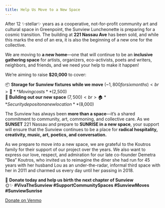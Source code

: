 ```yaml
---
title: Help Us Move to a New Space
---
```


After 12 ✨stellar✨ years as a cooperative, not-for-profit community art and
cultural space in Greenpoint, the Sunview Luncheonette is preparing for a cosmic
transition. The building at **221 Nassau Ave** has been sold, and while this
marks the end of an era, it is also the beginning of a new one for the
collective.

We are moving to **a new home**—one that will continue to be an **inclusive
gathering space** for artists, organizers, eco-activists, poets and writers,
neighbors, and friends, and we need your help to make it happen!

We’re aiming to raise **$20,000** to cover:

📦 **Storage for Sunview fixtures while we move** (~$1,800 for six months)<br>
🚛 **Moving costs** ($2,500)<br>
🔨 **Building out our new space** ($7,500)<br>
🏠 **Security deposit on a new location** ($8,000)

The Sunview has always been **more than a space**—it’s a shared commitment to
community, art, commoning, and collective care. As we **SUNSET** 221 Nassau and
prepare to **SUNRISE in a new space**, your support will ensure that the Sunview
continues to be a place for **radical hospitality, creativity, music, art,
poetics, and conversation.** 

As we prepare to move into a new space, we are grateful to the Koutros family
for their support of our project over the years. We also want to express our
love, respect, and admiration for our late co-founder Demetra “Bea” Koutros, who
invited us to reimagine the diner she had run for 45 years with her husband Lou
as an under-the-radar, informal third space with her in 2011 and charmed us
every day until her passing in 2018.

💛 **Donate today and help us birth the next chapter of Sunview**<br>
🌞✨ **#VivaTheSunview #SupportCommunitySpaces #SunviewMoves #SunviewSunrise**

<div class="donate-buttons">
  <a class="button-link" href="https://account.venmo.com/u/sunview-luncheonette" target="_blank">Donate on Venmo</a>
</div>
